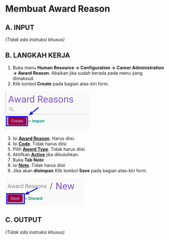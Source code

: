 # Membuat Award Reason

## A. INPUT

*(Tidak ada instruksi khusus)*

## B. LANGKAH KERJA

1. Buka menu **Human Resource -> Configuration -> Career Administration -> Award Reason**. Abaikan jika sudah berada pada menu yang dimaksud.
2. Klik tombol **Create** pada bagian atas-kiri form.

![](../../img/award-reason/tombol-create.png)

3. Isi **[Award Reason](./penjelasan.md#field-name)**. Harus diisi.
4. Isi **[Code](./penjelasan.md#field-code)**. Tidak harus diisi
5. Pilih **[Award Type](./penjelasan.md#field-award-type)**. Tidak harus diisi
6. Aktifkan **[Active](./penjelasan.md#field-active)** jika dibutuhkan.
7. Buka **Tab Note**
8. Isi **[Note](./penjelasan.md#field-note)**. Tidak harus diisi
9. Jika akan **disimpan** Klik tombol **Save** pada bagian atas-kiri form.

![](../../img/award-reason/tombol-save-create.png)

## C. OUTPUT

*(Tidak ada instruksi khusus)*
